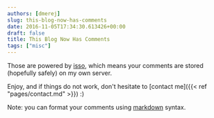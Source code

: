 ```yaml
---
authors: [dmerej]
slug: this-blog-now-has-comments
date: 2016-11-05T17:34:30.613426+00:00
draft: false
title: This Blog Now Has Comments
tags: ["misc"]
---
```


Those are powered by [isso](https://posativ.org/isso/), which means
your comments are stored (hopefully safely) on my own server.

Enjoy, and if things do not work, don't hesitate to
[contact me]({{< ref "pages/contact.md" >}}) :)

Note: you can format your comments using
[markdown](http://daringfireball.net/projects/markdown)
syntax.

<!--more-->

